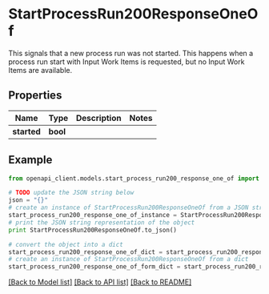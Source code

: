 # StartProcessRun200ResponseOneOf

This signals that a new process run was not started. This happens when a process run start with Input Work Items is requested, but no Input Work Items are available. 

## Properties
Name | Type | Description | Notes
------------ | ------------- | ------------- | -------------
**started** | **bool** |  | 

## Example

```python
from openapi_client.models.start_process_run200_response_one_of import StartProcessRun200ResponseOneOf

# TODO update the JSON string below
json = "{}"
# create an instance of StartProcessRun200ResponseOneOf from a JSON string
start_process_run200_response_one_of_instance = StartProcessRun200ResponseOneOf.from_json(json)
# print the JSON string representation of the object
print StartProcessRun200ResponseOneOf.to_json()

# convert the object into a dict
start_process_run200_response_one_of_dict = start_process_run200_response_one_of_instance.to_dict()
# create an instance of StartProcessRun200ResponseOneOf from a dict
start_process_run200_response_one_of_form_dict = start_process_run200_response_one_of.from_dict(start_process_run200_response_one_of_dict)
```
[[Back to Model list]](../README.md#documentation-for-models) [[Back to API list]](../README.md#documentation-for-api-endpoints) [[Back to README]](../README.md)


